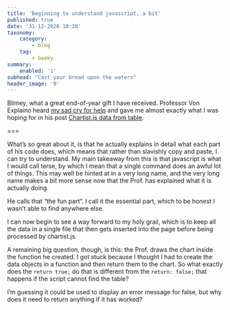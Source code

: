 ```yaml
---
title: 'Beginning to understand javascript, a bit'
published: true
date: '31-12-2020 10:30'
taxonomy:
    category:
        - blog
    tag:
        - Geeky
summary:
    enabled: '1'
subhead: "Cast your bread upon the waters"
header_image: '0'
---
```


Blimey, what a great end-of-year gift I have received. Professor Von Explaino heard <a class="u-in-reply-to" href="https://www.jeremycherfas.net/blog/100-format-11hhello-world">my sad cry for help</a> and gave me almost exactly what I was hoping for in his post <a class="u-in-reply-to" href="https://vonexplaino.com/blog/posts/article/2020/12/chartist-js-data-from-table.html">Chartist.js data from table</a>.

===

What’s so great about it, is that he actually explains in detail what each part of his code does, which means that rather than slavishly copy and paste, I can try to understand. My main takeaway from this is that javascript is what I would call terse, by which I mean that a single command does an awful lot of things. This may well be hinted at in a very long name, and the very long name makes a bit more sense now that the Prof. has explained what it is actually doing. 

He calls that “the fun part“. I call it the essential part, which to be honest I wasn’t able to find anywhere else.

I can now begin to see a way forward to my holy grail, which is to keep all the data in a single file that then gets inserted into the page before being processed by chartist.js.

A remaining big question, though, is this: the Prof. draws the chart inside the function he created. I got stuck because I thought I had to create the data objects in a function and then return them to the chart. So what exactly does the `return true;` do that is different from the `return: false;` that happens if the script cannot find the table?

I’m guessing it could be used to display an error message for false, but why does it need to return anything if it has worked?
